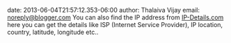 date: 2013-06-04T21:57:12.353-06:00
author: Thalaiva Vijay
email: noreply@blogger.com
You can also find the IP address from <a href="http://www.ip-details.com/" rel="nofollow">IP-Details.com</a> here you can get the details like ISP (Internet Service Provider), IP location, country, latitude, longitude etc..